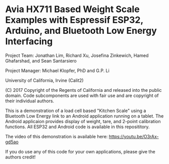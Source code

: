 # Avia HX711 Based Weight Scale Examples with Espressif ESP32, Arduino, and Bluetooth Low Energy Interfacing

Project Team: Jonathan Lim, Richard Xu, Josefina Zinkewich, Hamed Ghafarshad, and Sean Santarsiero

Project Manager: Michael Klopfer, PhD and G.P. Li

University of California, Irvine (Calit2)


(C) 2017  Copyright of the Regents of California and released into the public domain.  Code subcomponents are used with fair use and are copyright of their individual authors.

This is a demonstration of a load cell based "Kitchen Scale" using a Bluetooth Low Energy link to an Android application running on a tablet.  The Android applicaion provides display of weight, tare, and 2-point calibration functions.  All ESP32 and Android code is available in this reposititory.

The video of this demonstration is available here:  https://youtu.be/O3rAx-gd5ao

If you do use any of this code for your own applications, please give the authors credit!

